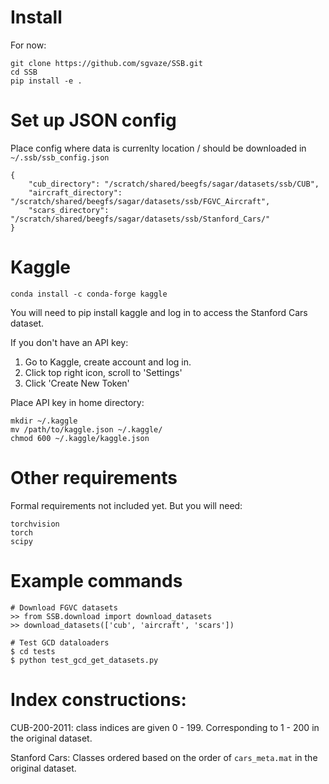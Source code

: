 # Install

For now:

```
git clone https://github.com/sgvaze/SSB.git
cd SSB
pip install -e .
```

# Set up JSON config

Place config where data is currenlty location / should be downloaded in ```~/.ssb/ssb_config.json```

```
{
    "cub_directory": "/scratch/shared/beegfs/sagar/datasets/ssb/CUB", 
    "aircraft_directory": "/scratch/shared/beegfs/sagar/datasets/ssb/FGVC_Aircraft", 
    "scars_directory": "/scratch/shared/beegfs/sagar/datasets/ssb/Stanford_Cars/"
}
```

# Kaggle

```
conda install -c conda-forge kaggle
```

You will need to pip install kaggle and log in to access the Stanford Cars dataset.

If you don't have an API key:
1. Go to Kaggle, create account and log in. 
2. Click top right icon, scroll to 'Settings'
3. Click 'Create New Token'

Place API key in home directory:
```
mkdir ~/.kaggle
mv /path/to/kaggle.json ~/.kaggle/
chmod 600 ~/.kaggle/kaggle.json
```

# Other requirements

Formal requirements not included yet. But you will need:

```
torchvision
torch
scipy
```

# Example commands

```
# Download FGVC datasets
>> from SSB.download import download_datasets
>> download_datasets(['cub', 'aircraft', 'scars'])

# Test GCD dataloaders
$ cd tests
$ python test_gcd_get_datasets.py

```

# Index constructions:

CUB-200-2011: class indices are given 0 - 199. Corresponding to 1 - 200 in the original dataset.

Stanford Cars: Classes ordered based on the order of ```cars_meta.mat``` in the original dataset.